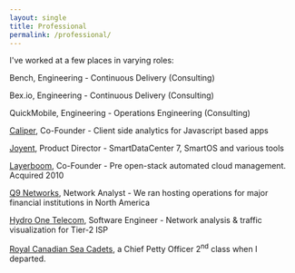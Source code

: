 ```yaml
---
layout: single
title: Professional
permalink: /professional/
---
```


I've worked at a few places in varying roles:

Bench, Engineering - Continuous Delivery (Consulting)

Bex.io, Engineering - Continuous Delivery (Consulting)

QuickMobile, Engineering - Operations Engineering (Consulting)

[Caliper](http://caliper.io), Co-Founder - Client side analytics for Javascript based apps

[Joyent](http://joyent.com), Product Director - SmartDataCenter 7, SmartOS and various tools

[Layerboom](http://techcrunch.com/2010/07/15/joyent-acquires-private-cloud-management-startup-layerboom-systems/),
Co-Founder - Pre open-stack automated cloud management. Acquired 2010

[Q9 Networks](http://q9.com), Network Analyst - We ran hosting operations for major financial
institutions in North America

[Hydro One Telecom](http://www.hydroonetelecom.com/network/index.html), Software Engineer - Network analysis & traffic
visualization for Tier-2 ISP

[Royal Canadian Sea Cadets](http://www.navy-marine.forces.gc.ca/en/navy-life/youth-sea-cadets.page), a Chief Petty Officer 2<sup>nd</sup> class when I
departed.
